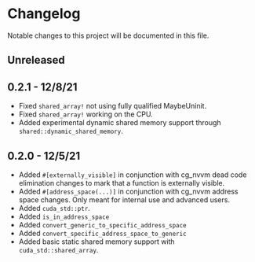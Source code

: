 # Changelog

Notable changes to this project will be documented in this file.

## Unreleased

## 0.2.1 - 12/8/21

- Fixed `shared_array!` not using fully qualified MaybeUninit.
- Fixed `shared_array!` working on the CPU.
- Added experimental dynamic shared memory support through `shared::dynamic_shared_memory`.

## 0.2.0 - 12/5/21

- Added `#[externally_visible]` in conjunction with cg_nvvm dead code elimination changes to mark that
a function is externally visible.
- Added `#[address_space(...)]` in conjunction with cg_nvvm address space changes. Only meant for internal use
and advanced users.
- Added `cuda_std::ptr`.
- Added `is_in_address_space`
- Added `convert_generic_to_specific_address_space`
- Added `convert_specific_address_space_to_generic`
- Added basic static shared memory support with `cuda_std::shared_array`.
